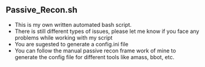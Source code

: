 ## Passive_Recon.sh
- This is my own written automated bash script.
- There is still different types of issues, please let me know if you face any problems while working with my script
- You are sugested to generate a config.ini file
- You can follow the manual passive recon frame work of mine to generate the config file for different tools like amass, bbot, etc.
